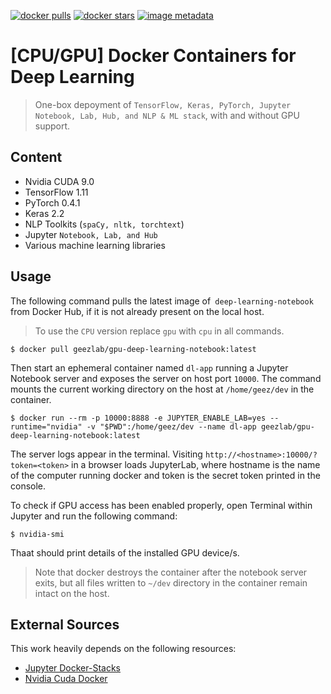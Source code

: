 [![docker pulls](https://img.shields.io/docker/pulls/geezlab/cuda-tensorflow-pytorch-notebook.svg)](https://hub.docker.com/r/geezlab/cuda-tensorflow-pytorch-notebook/) [![docker stars](https://img.shields.io/docker/stars/geezlab/cuda-tensorflow-pytorch-notebook.svg)](https://hub.docker.com/r/geezlab/cuda-tensorflow-pytorch-notebook/) [![image metadata](https://images.microbadger.com/badges/image/geezlab/cuda-tensorflow-pytorch-notebook.svg)](https://microbadger.com/images/geezlab/cuda-tensorflow-pytorch-notebook "geezlab/cuda-tensorflow-pytorch-notebook image metadata")

# [CPU/GPU] Docker Containers for Deep Learning

> One-box depoyment of `TensorFlow, Keras, PyTorch, Jupyter Notebook, Lab, Hub, and NLP & ML stack`, with and without GPU support.


## Content

- Nvidia CUDA 9.0
- TensorFlow 1.11
- PyTorch 0.4.1
- Keras 2.2
- NLP Toolkits (`spaCy, nltk, torchtext`)
- Jupyter `Notebook, Lab, and Hub`
- Various machine learning libraries


## Usage

The following command pulls the latest image of` deep-learning-notebook` from Docker Hub, if it is not already present on the local host. 

> To use the `CPU` version replace `gpu` with `cpu` in all commands.

```
$ docker pull geezlab/gpu-deep-learning-notebook:latest
```

Then start an ephemeral container named `dl-app` running a Jupyter Notebook server and exposes the server on host port `10000`. The command mounts the current working directory on the host at `/home/geez/dev` in the container. 

```
$ docker run --rm -p 10000:8888 -e JUPYTER_ENABLE_LAB=yes --runtime="nvidia" -v "$PWD":/home/geez/dev --name dl-app geezlab/gpu-deep-learning-notebook:latest
```

The server logs appear in the terminal. Visiting `http://<hostname>:10000/?token=<token>` in a browser loads JupyterLab, where hostname is the name of the computer running docker and token is the secret token printed in the console. 

To check if GPU access has been enabled properly, open Terminal within Jupyter and run the following command:

```
$ nvidia-smi
```

Thaat should print details of the installed GPU device/s.

> Note that docker destroys the container after the notebook server exits, but all files written to `~/dev` directory in the container remain intact on the host.  


## External Sources

This work heavily depends on the following resources:

- [Jupyter Docker-Stacks](https://github.com/jupyter/docker-stacks/)
- [Nvidia Cuda Docker](https://gitlab.com/nvidia/cuda/)

